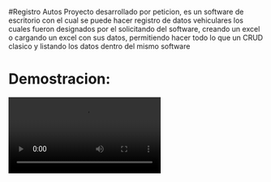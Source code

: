 #Registro Autos
Proyecto desarrollado por peticion, es un software de escritorio con el cual se puede hacer registro de datos vehiculares los
cuales fueron designados por el solicitando del software, creando un excel o cargando un excel con sus datos, permitiendo hacer
todo lo que un CRUD clasico y listando los datos dentro del mismo software

<h1>Demostracion:</h1>

![Demostracion](Demostracion.mp4)
